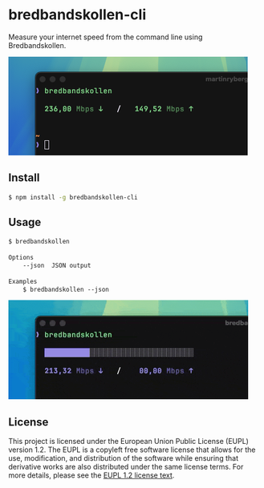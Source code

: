 # bredbandskollen-cli

Measure your internet speed from the command line using Bredbandskollen.

![](assets/screenshot.png)

## Install

```bash
$ npm install -g bredbandskollen-cli
```

## Usage

```
$ bredbandskollen

Options
	--json  JSON output

Examples
	$ bredbandskollen --json
```

![](assets/video.gif)

## License

This project is licensed under the European Union Public License (EUPL) version 1.2. The EUPL is a copyleft free software license that allows for the use, modification, and distribution of the software while ensuring that derivative works are also distributed under the same license terms. For more details, please see the [EUPL 1.2 license text](https://joinup.ec.europa.eu/collection/eupl/eupl-text-eupl-12).
